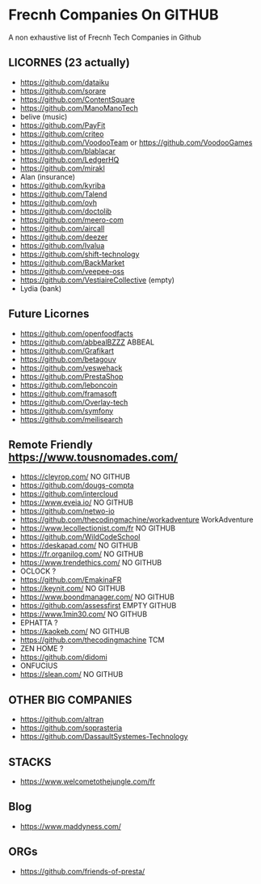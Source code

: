 # Frecnh Companies On GITHUB

A non exhaustive list of Frecnh Tech Companies in Github 

## LICORNES (23 actually)

- https://github.com/dataiku
- https://github.com/sorare
- https://github.com/ContentSquare
- https://github.com/ManoManoTech
- belive (music)
- https://github.com/PayFit
- https://github.com/criteo
- https://github.com/VoodooTeam or https://github.com/VoodooGames
- https://github.com/blablacar
- https://github.com/LedgerHQ
- https://github.com/mirakl
- Alan (insurance)
- https://github.com/kyriba
- https://github.com/Talend
- https://github.com/ovh
- https://github.com/doctolib
- https://github.com/meero-com
- https://github.com/aircall
- https://github.com/deezer
- https://github.com/Ivalua
- https://github.com/shift-technology
- https://github.com/BackMarket
- https://github.com/veepee-oss
- https://github.com/VestiaireCollective (empty)
- Lydia (bank)

## Future Licornes

- https://github.com/openfoodfacts
- https://github.com/abbealBZZZ ABBEAL
- https://github.com/Grafikart
- https://github.com/betagouv
- https://github.com/yeswehack
- https://github.com/PrestaShop
- https://github.com/leboncoin
- https://github.com/framasoft
- https://github.com/Overlay-tech
- https://github.com/symfony
- https://github.com/meilisearch

## Remote Friendly https://www.tousnomades.com/

- https://cleyrop.com/ NO GITHUB
- https://github.com/dougs-compta
- https://github.com/intercloud
- https://www.eveia.io/ NO GITHUB
- https://github.com/netwo-io
- https://github.com/thecodingmachine/workadventure WorkAdventure
- https://www.lecollectionist.com/fr NO GITHUB
- https://github.com/WildCodeSchool
- https://deskapad.com/ NO GITHUB
- https://fr.organilog.com/ NO GITHUB
- https://www.trendethics.com/ NO GITHUB
- OCLOCK ?
- https://github.com/EmakinaFR
- https://keynit.com/ NO GITHUB
- https://www.boondmanager.com/ NO GITHUB
- https://github.com/assessfirst EMPTY GITHUB
- https://www.1min30.com/ NO GITHUB
- EPHATTA ?
- https://kaokeb.com/ NO GITHUB
- https://github.com/thecodingmachine TCM
- ZEN HOME ?
- https://github.com/didomi
- ONFUCIUS
- https://slean.com/ NO GITHUB

## OTHER BIG COMPANIES

- https://github.com/altran
- https://github.com/soprasteria
- https://github.com/DassaultSystemes-Technology

## STACKS
- https://www.welcometothejungle.com/fr

## Blog
- https://www.maddyness.com/

## ORGs

- https://github.com/friends-of-presta/
